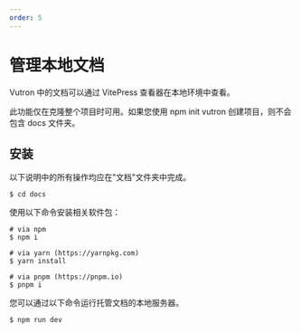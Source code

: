 ```yaml
---
order: 5
---
```


# 管理本地文档

Vutron 中的文档可以通过 VitePress 查看器在本地环境中查看。

此功能仅在克隆整个项目时可用。如果您使用 npm init vutron 创建项目，则不会包含 docs 文件夹。

## 安装

以下说明中的所有操作均应在"文档"文件夹中完成。

```shell
$ cd docs
```

使用以下命令安装相关软件包：

```shell
# via npm
$ npm i

# via yarn (https://yarnpkg.com)
$ yarn install

# via pnpm (https://pnpm.io)
$ pnpm i
```

您可以通过以下命令运行托管文档的本地服务器。

```shell
$ npm run dev
```
